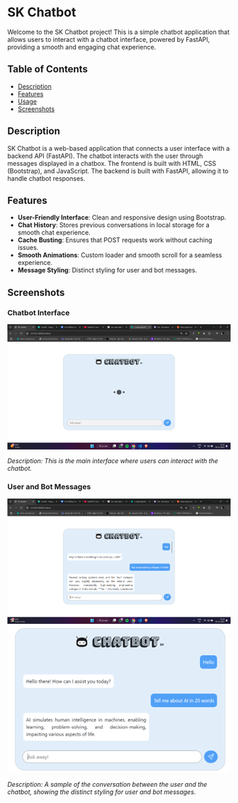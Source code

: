 # SK Chatbot

Welcome to the SK Chatbot project! This is a simple chatbot application that allows users to interact with a chatbot interface, powered by FastAPI, providing a smooth and engaging chat experience.

## Table of Contents
- [Description](#description)
- [Features](#features)
- [Usage](#usage)
- [Screenshots](#screenshots)

## Description

SK Chatbot is a web-based application that connects a user interface with a backend API (FastAPI). The chatbot interacts with the user through messages displayed in a chatbox. The frontend is built with HTML, CSS (Bootstrap), and JavaScript. The backend is built with FastAPI, allowing it to handle chatbot responses.

## Features
- **User-Friendly Interface**: Clean and responsive design using Bootstrap.
- **Chat History**: Stores previous conversations in local storage for a smooth chat experience.
- **Cache Busting**: Ensures that POST requests work without caching issues.
- **Smooth Animations**: Custom loader and smooth scroll for a seamless experience.
- **Message Styling**: Distinct styling for user and bot messages.

## Screenshots

### Chatbot Interface

![Chatbot Interface](./static/assets/interface_ss.png)

*Description: This is the main interface where users can interact with the chatbot.*

### User and Bot Messages

![Chat History](./static/assets/conversation_ss_1.png)
![Chat History](./static/assets/conversation_ss_2.png)

*Description: A sample of the conversation between the user and the chatbot, showing the distinct styling for user and bot messages.*
